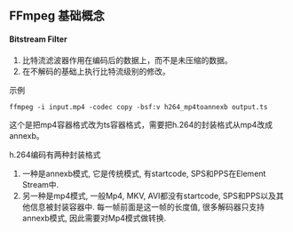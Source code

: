 ## FFmpeg 基础概念



#### Bitstream Filter

1. 比特流滤波器作用在编码后的数据上，而不是未压缩的数据。
2. 在不解码的基础上执行比特流级别的修改。

示例

```shell
ffmpeg -i input.mp4 -codec copy -bsf:v h264_mp4toannexb output.ts
```

这个是把mp4容器格式改为ts容器格式，需要把h.264的封装格式从mp4改成annexb。

h.264编码有两种封装格式

1. 一种是annexb模式, 它是传统模式, 有startcode, SPS和PPS在Element Stream中.
2. 另一种是mp4模式, 一般Mp4, MKV, AVI都没有startcode, SPS和PPS以及其他信息被封装容器中. 每一帧前面是这一帧的长度值, 很多解码器只支持annexb模式, 因此需要对Mp4模式做转换.
